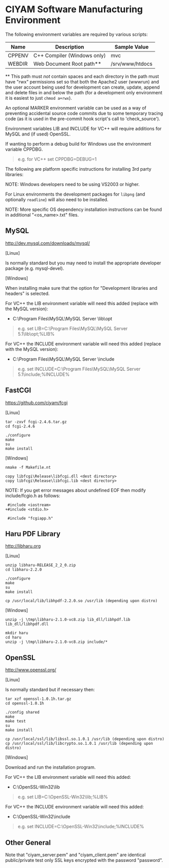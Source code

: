 CIYAM Software Manufacturing Environment
========================================

The following environment variables are required by various scripts:

Name   | Description                 | Sample Value
------ | --------------------------- | ---------------
CPPENV | C++ Compiler (Windows only) | mvc
WEBDIR | Web Document Root path**    | /srv/www/htdocs

** This path must *not* contain spaces and each directory in the path must have "rwx" permissions set so that
both the Apache2 user (wwwrun) and the user account being used for development can create, update, append and
delete files in and below the path (for a development only environment it is easiest to just `chmod a+rwx`).

An optional MARKER environment variable can be used as a way of preventing accidental source code commits due
to some temporary tracing code (as it is used in the pre-commit hook script's call to 'check_source').

Environment variables LIB and INCLUDE for VC++ will require additions for MySQL and (if used) OpenSSL.

If wanting to perform a debug build for Windows use the environment variable CPPDBG.
> e.g. for VC++ set CPPDBG=DEBUG=1

The following are platform specific instructions for installing 3rd party libraries:

NOTE: Windows developers need to be using VS2003 or higher.

For Linux environments the development packages for `libpng` (and optionally `readline`) will also need to be
installed.

NOTE: More specific OS dependency installation instructions can be found in additional "<os_name>.txt" files.

MySQL
-----
http://dev.mysql.com/downloads/mysql/

[Linux]

Is normally standard but you may need to install the appropriate developer package (e.g. mysql-devel).

[Windows]

When installing make sure that the option for "Development libraries and headers" is selected.

For VC++ the LIB environment variable will need this added (replace <ver> with the MySQL version):
- C:\Program Files\MySQL\MySQL Server <ver>\lib\opt<br/>
> e.g. set LIB=C:\Program Files\MySQL\MySQL Server 5.1\lib\opt;%LIB%

For VC++ the INCLUDE environment variable will need this added (replace <ver> with the MySQL version):
- C:\Program Files\MySQL\MySQL Server <ver>\include<br/>
> e.g. set INCLUDE=C:\Program Files\MySQL\MySQL Server 5.1\include;%INCLUDE%

FastCGI
-------
https://github.com/ciyam/fcgi

[Linux]

```
tar -zxvf fcgi-2.4.6.tar.gz
cd fcgi-2.4.6

./configure
make
su
make install
```

[Windows]

```
nmake -f Makefile.nt

copy libfcgi\Release\libfcgi.dll <dest directory>
copy libfcgi\Release\libfcgi.lib <dest directory>
```

NOTE: If you get error messages about undefined EOF then modify include/fcgio.h as follows:

```
 #include <iostream>
+#include <stdio.h>

 #include "fcgiapp.h"

```

Haru PDF Library
----------------
http://libharu.org

[Linux]

```
unzip libharu-RELEASE_2_2_0.zip
cd libharu-2.2.0

./configure
make
su
make install

cp /usr/local/lib/libhpdf-2.2.0.so /usr/lib (depending upon distro)
```

[Windows]

```
unzip -j \tmp\libharu-2.1.0-vc8.zip lib_dll/libhpdf.lib lib_dll/libhpdf.dll

mkdir haru
cd haru
unzip -j \tmp\libharu-2.1.0-vc8.zip include/*
```

OpenSSL
-------
http://www.openssl.org/

[Linux]

Is normally standard but if necessary then:

```
tar xzf openssl-1.0.1h.tar.gz
cd openssl-1.0.1h

./config shared
make
make test
su
make install

cp /usr/local/ssl/lib/libssl.so.1.0.1 /usr/lib (depending upon distro)
cp /usr/local/ssl/lib/libcrypto.so.1.0.1 /usr/lib (depending upon distro)
```

[Windows]

Download and run the installation program.

For VC++ the LIB environment variable will need this added:
- C:\OpenSSL-Win32\lib<br/>
> e.g. set LIB=C:\OpenSSL-Win32\lib;%LIB%

For VC++ the INCLUDE environment variable will need this added:
- C:\OpenSSL-Win32\include<br/>
> e.g. set INCLUDE=C:\OpenSSL-Win32\include;%INCLUDE%

Other General
-------------

Note that "ciyam_server.pem" and "ciyam_client.pem" are identical public/private test only SSL keys encrypted
with the password "password".
